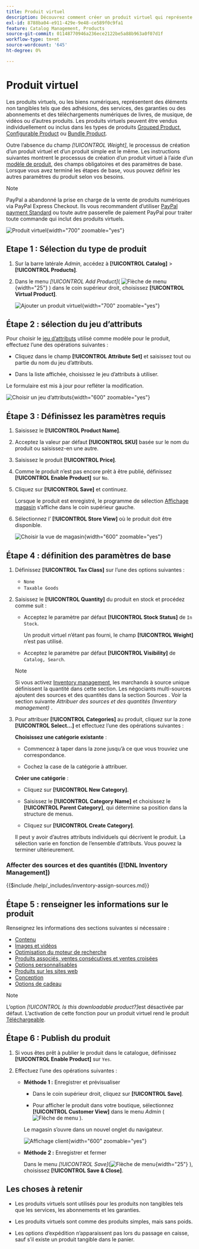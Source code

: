 ```yaml
---
title: Produit virtuel
description: Découvrez comment créer un produit virtuel qui représente un article non tangible, tel qu’un abonnement, un service, une garantie ou un abonnement.
exl-id: 8788ba04-e911-429e-9e48-ce589f0c9fa1
feature: Catalog Management, Products
source-git-commit: 01148770946a236ece2122be5a88b963a0f07d1f
workflow-type: tm+mt
source-wordcount: '645'
ht-degree: 0%

---
```


# Produit virtuel

Les produits virtuels, ou les biens numériques, représentent des éléments non tangibles tels que des adhésions, des services, des garanties ou des abonnements et des téléchargements numériques de livres, de musique, de vidéos ou d’autres produits. Les produits virtuels peuvent être vendus individuellement ou inclus dans les types de produits [Grouped Product](product-create-grouped.md), [Configurable Product](product-create-configurable.md) ou [Bundle Product](product-create-bundle.md).

Outre l’absence du champ _[!UICONTROL Weight]_, le processus de création d’un produit virtuel et d’un produit simple est le même. Les instructions suivantes montrent le processus de création d’un produit virtuel à l’aide d’un [modèle de produit](attribute-sets.md), des champs obligatoires et des paramètres de base. Lorsque vous avez terminé les étapes de base, vous pouvez définir les autres paramètres du produit selon vos besoins.

>[!NOTE]
>
>PayPal a abandonné la prise en charge de la vente de produits numériques via PayPal Express Checkout. Ils vous recommandent d’utiliser [PayPal payment Standard](../stores-purchase/paypal-payments-standard.md) ou toute autre passerelle de paiement PayPal pour traiter toute commande qui inclut des produits virtuels.

![Produit virtuel](./assets/product-virtual-membership.png){width="700" zoomable="yes"}

## Etape 1 : Sélection du type de produit

1. Sur la barre latérale _Admin_, accédez à **[!UICONTROL Catalog]** > **[!UICONTROL Products]**.

1. Dans le menu _[!UICONTROL Add Product]_( ![Flèche de menu](../assets/icon-menu-down-arrow-red.png){width="25"} ) dans le coin supérieur droit, choisissez **[!UICONTROL Virtual Product]**.

   ![Ajouter un produit virtuel](./assets/product-add-virtual.png){width="700" zoomable="yes"}

## Étape 2 : sélection du jeu d’attributs

Pour choisir le [jeu d’attributs](attribute-sets.md) utilisé comme modèle pour le produit, effectuez l’une des opérations suivantes :

- Cliquez dans le champ **[!UICONTROL Attribute Set]** et saisissez tout ou partie du nom du jeu d’attributs.

- Dans la liste affichée, choisissez le jeu d’attributs à utiliser.

Le formulaire est mis à jour pour refléter la modification.

![Choisir un jeu d’attributs](./assets/product-create-choose-attribute-set.png){width="600" zoomable="yes"}

## Étape 3 : Définissez les paramètres requis

1. Saisissez le **[!UICONTROL Product Name]**.

1. Acceptez la valeur par défaut **[!UICONTROL SKU]** basée sur le nom du produit ou saisissez-en une autre.

1. Saisissez le produit **[!UICONTROL Price]**.

1. Comme le produit n’est pas encore prêt à être publié, définissez **[!UICONTROL Enable Product]** sur `No`.

1. Cliquez sur **[!UICONTROL Save]** et continuez.

   Lorsque le produit est enregistré, le programme de sélection [Affichage magasin](introduction.md#product-scope) s’affiche dans le coin supérieur gauche.

1. Sélectionnez l’ **[!UICONTROL Store View]** où le produit doit être disponible.

   ![Choisir la vue de magasin](./assets/product-create-store-view-choose.png){width="600" zoomable="yes"}

## Étape 4 : définition des paramètres de base

1. Définissez **[!UICONTROL Tax Class]** sur l’une des options suivantes :

   - `None`
   - `Taxable Goods`

1. Saisissez le **[!UICONTROL Quantity]** du produit en stock et procédez comme suit :

   - Acceptez le paramètre par défaut **[!UICONTROL Stock Status]** de `In Stock`.

     Un produit virtuel n’étant pas fourni, le champ **[!UICONTROL Weight]** n’est pas utilisé.

   - Acceptez le paramètre par défaut **[!UICONTROL Visibility]** de `Catalog, Search`.

   >[!NOTE]
   >
   >Si vous activez [Inventory management](../inventory-management/introduction.md), les marchands à source unique définissent la quantité dans cette section. Les négociants multi-sources ajoutent des sources et des quantités dans la section Sources . Voir la section suivante _Attribuer des sources et des quantités (Inventory management)_ .

1. Pour attribuer **[!UICONTROL Categories]** au produit, cliquez sur la zone **[!UICONTROL Select…]** et effectuez l’une des opérations suivantes :

   **Choisissez une catégorie existante** :

   - Commencez à taper dans la zone jusqu’à ce que vous trouviez une correspondance.

   - Cochez la case de la catégorie à attribuer.

   **Créer une catégorie** :

   - Cliquez sur **[!UICONTROL New Category]**.

   - Saisissez le **[!UICONTROL Category Name]** et choisissez le **[!UICONTROL Parent Category]**, qui détermine sa position dans la structure de menus.

   - Cliquez sur **[!UICONTROL Create Category]**.

   Il peut y avoir d’autres attributs individuels qui décrivent le produit. La sélection varie en fonction de l’ensemble d’attributs. Vous pouvez la terminer ultérieurement.

### Affecter des sources et des quantités ([!DNL Inventory Management])

{{$include /help/_includes/inventory-assign-sources.md}}

## Étape 5 : renseigner les informations sur le produit

Renseignez les informations des sections suivantes si nécessaire :

- [Contenu](product-content.md)
- [Images et vidéos](product-images-and-video.md)
- [Optimisation du moteur de recherche](product-search-engine-optimization.md)
- [Produits associés, ventes consécutives et ventes croisées](related-products-up-sells-cross-sells.md)
- [Options personnalisables](settings-advanced-custom-options.md)
- [Produits sur les sites web](settings-basic-websites.md)
- [Conception](settings-advanced-design.md)
- [Options de cadeau](product-gift-options.md)

>[!NOTE]
>
>L’option _[!UICONTROL Is this downloadable product?]_&#x200B;est désactivée par défaut. L’activation de cette fonction pour un produit virtuel rend le produit [Téléchargeable](product-create-downloadable.md#downloadable-product).

## Étape 6 : Publish du produit

1. Si vous êtes prêt à publier le produit dans le catalogue, définissez **[!UICONTROL Enable Product]** sur `Yes`.

1. Effectuez l’une des opérations suivantes :

   - **Méthode 1 :** Enregistrer et prévisualiser

      - Dans le coin supérieur droit, cliquez sur **[!UICONTROL Save]**.

      - Pour afficher le produit dans votre boutique, sélectionnez **[!UICONTROL Customer View]** dans le menu _Admin_ ( ![Flèche de menu](../assets/icon-menu-down-arrow-black.png) ).

     Le magasin s’ouvre dans un nouvel onglet du navigateur.

     ![Affichage client](./assets/product-admin-customer-view.png){width="600" zoomable="yes"}

   - **Méthode 2 :** Enregistrer et fermer

     Dans le menu _[!UICONTROL Save]_(![Flèche de menu](../assets/icon-menu-down-arrow-red.png){width="25"} ), choisissez **[!UICONTROL Save & Close]**.

## Les choses à retenir

- Les produits virtuels sont utilisés pour les produits non tangibles tels que les services, les abonnements et les garanties.

- Les produits virtuels sont comme des produits simples, mais sans poids.

- Les options d’expédition n’apparaissent pas lors du passage en caisse, sauf s’il existe un produit tangible dans le panier.
